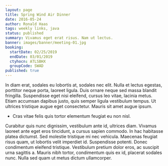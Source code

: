 ```yaml
---
layout: page
title: Spring Wind Air Dinner
date: 2016-05-24
author: Ronald Haas
tags: weekly links, java
status: published
summary: Vivamus eget erat risus. Nam ut lectus.
banner: images/banner/meeting-01.jpg
booking:
  startDate: 02/25/2019
  endDate: 03/01/2019
  ctyhocn: ATLSBHX
  groupCode: SWAD
published: true
---
```

In diam erat, sodales eu lobortis at, sodales nec elit. Nulla et lectus egestas, porttitor neque porta, laoreet ligula. Duis ornare neque sed massa blandit fringilla. Suspendisse eget nisi eleifend, cursus leo vitae, lacinia metus. Etiam accumsan dapibus justo, quis semper ligula vestibulum tempus. Ut ultrices tristique augue eget consectetur. Mauris sit amet augue ipsum.

* Cras vitae felis quis tortor elementum feugiat eu non nisl.

Curabitur quis nunc dignissim, vestibulum ante id, ultrices diam. Vivamus laoreet ante eget eros tincidunt, a cursus sapien commodo. In hac habitasse platea dictumst. Sed molestie tristique mi nec vehicula. Maecenas feugiat risus quam, ut lobortis velit imperdiet id. Suspendisse potenti. Donec condimentum eleifend tristique. Vestibulum pretium dolor eros, ac suscipit urna sagittis a. Mauris nibh tortor, condimentum quis ex id, placerat sodales nunc. Nulla sed quam ut metus dictum ullamcorper.

